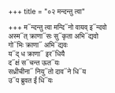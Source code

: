 +++
title = "०२ मन्दन्तु त्वा"

+++
म᳓न्दन्तु त्वा मन्दि᳓नो वायव् इ᳓न्दवो  
अस्म᳓त् क्राणा᳓सः सु᳓कृता अभि᳓द्यवो  
गो᳓भिः क्राणा᳓ अभि᳓द्यवः  
य᳓द् ध क्राणा᳓ इर᳓धियै  
द᳓क्षं स᳓चन्त ऊत᳓यः  
सध्रीचीना᳓ नियु᳓तो दाव᳓ने धि᳓य  
उ᳓प ब्रुवत ईं धि᳓यः